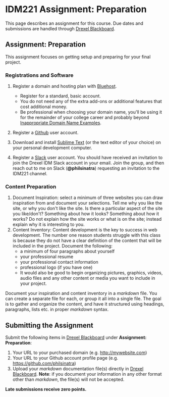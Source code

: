 # IDM221 Assignment: Preparation

This page describes an assignment for this course. Due dates and submissions are handled through [Drexel Blackboard](https://learn.dcollege.net/).

## Assignment: Preparation

This assignment focuses on getting setup and preparing for your final project.

### Registrations and Software

1. Register a domain and hosting plan with [Bluehost](https://www.bluehost.com/track/philsinatra/).
    - Register for a standard, basic account.
    - You do not need any of the extra add-ons or additional features that cost additional money.
    - Be professional when choosing your domain name, you'll be using it for the remainder of your college career and probably beyond [Inappropriate Domain Name Examples](http://www.boredpanda.com/worst-domain-names/).

1. Register a [Github](https://github.com) user account.
1. Download and install [Sublime Text](https://www.sublimetext.com/3) (or the text editor of your choice) on your personal development computer.
1. Register a [Slack](https://slack.com) user account. You should have received an invitation to join the Drexel IDM Slack account in your email. Join the group, and then reach out to me on Slack (**@philsinatra**) requesting an invitation to the IDM221 channel.

### Content Preparation

1. Document Inspiration: select a minimum of three websites you can draw inspiration from and document your selections. Tell me why you like the site, or why you don't like the site. Is there a particular aspect of the site you like/don't? Something about how it looks? Something about how it works? Do not explain how the site works or what is on the site; instead explain why it is interesting to you.
1. Content Inventory: Content development is the key to success in web development. The number one reason students struggle with this class is because they do not have a clear definition of the content that will be included in the project. Document the following:
    - a minimum of four paragraphs about yourself
    - your professional resume
    - your professional contact information
    - professional logo (if you have one)
    - It would also be good to begin organizing pictures, graphics, videos, audio files and any other content or media you want to include in your project.

Document your inspiration and content inventory in a _markdown_ file. You can create a separate file for each, or group it all into a single file. The goal is to gather and organize the content, and have it structured using headings, paragraphs, lists etc. in proper _markdown_ syntax.

## Submitting the Assignment

Submit the following items in [Drexel Blackboard](https://learn.dcollege.net/) under **Assignment: Preparation**:

1. Your URL to your purchased domain (e.g. http://mywebsite.com)
1. Your URL to your Github account profile page (e.g. https://github.com/philsinatra)
1. Upload your _markdown_ documentation file(s) directly in [Drexel Blackboard](https://learn.dcollege.net/). **Note**: if you document your information in any other format other than _markdown_, the file(s) will not be accepted.

**Late submissions receive zero points.**
